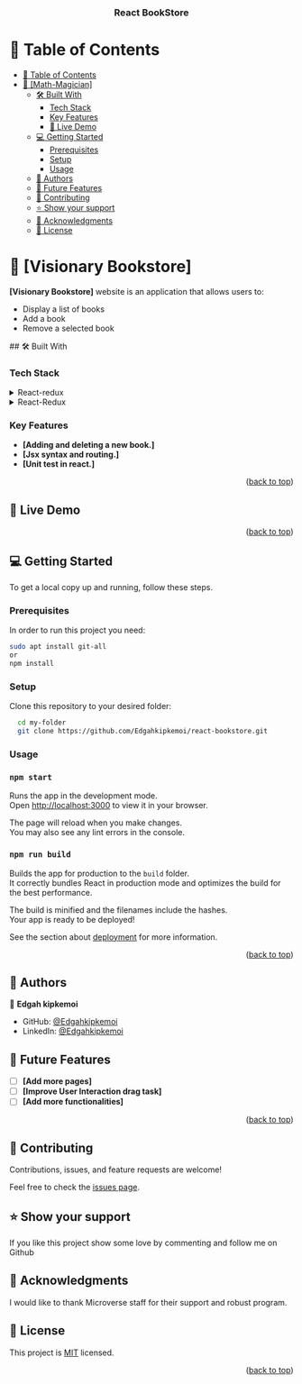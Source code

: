 <a name="readme-top"></a>

<div align="center">

  <h3><b>React BookStore</b></h3>

</div>

<!-- TABLE OF CONTENTS -->

# 📗 Table of Contents

- [📗 Table of Contents](#-table-of-contents)
- [📖 \[Math-Magician\] ](#-AwesomeBookstore-)
  - [🛠 Built With ](#-built-with-)
    - [Tech Stack ](#tech-stack-)
    - [Key Features ](#key-features-)
     - [🚀 Live Demo](#live-demo)
  - [💻 Getting Started ](#-getting-started-)
    - [Prerequisites](#prerequisites)
    - [Setup](#setup)
    - [Usage](#usage)
  - [👥 Authors ](#-authors-)
  - [🔭 Future Features ](#-future-features-)
  - [🤝 Contributing ](#-contributing-)
  - [⭐️ Show your support ](#️-show-your-support-)
  - [🙏 Acknowledgments ](#-acknowledgments-)
  - [📝 License ](#-license-)

<!-- PROJECT DESCRIPTION -->

# 📖 [Visionary Bookstore] <a name="about-project"></a>

**[Visionary Bookstore]** website is an application that allows users to:
<ul>
  <li>Display a list of books</li>
  <li>Add a book</li>
  <li>Remove a selected book</li>
</ul>
## 🛠 Built With <a name="built-with"></a>

### Tech Stack <a name="tech-stack"></a>

<details>
  <summary>React-redux</summary>
  <ul>
    <li><a href="https://react.dev/">React</a></li>
  </ul>
</details>

<details>
  <summary>React-Redux</summary>
  <ul>
    <li><a href="https://react-redux.js.org/">JavaScript</a></li>
  </ul>
</details>

<!-- Features -->

### Key Features <a name="key-features"></a>

- **[Adding and deleting a new book.]**
- **[Jsx syntax and routing.]**
- **[Unit test in react.]**

<p align="right">(<a href="#readme-top">back to top</a>)</p>

<!-- LIVE DEMO -->

## 🚀 Live Demo <a name="live-demo"></a>



<p align="right">(<a href="#readme-top">back to top</a>)</p>

<!-- GETTING STARTED -->

## 💻 Getting Started <a name="getting-started"></a>

To get a local copy up and running, follow these steps.

### Prerequisites

In order to run this project you need:

```sh
sudo apt install git-all
or
npm install
```

### Setup

Clone this repository to your desired folder:

```sh
  cd my-folder
  git clone https://github.com/Edgahkipkemoi/react-bookstore.git
```

### Usage

### `npm start`

Runs the app in the development mode.\
Open [http://localhost:3000](http://localhost:3000) to view it in your browser.

The page will reload when you make changes.\
You may also see any lint errors in the console.

### `npm run build`

Builds the app for production to the `build` folder.\
It correctly bundles React in production mode and optimizes the build for the best performance.

The build is minified and the filenames include the hashes.\
Your app is ready to be deployed!

See the section about [deployment](https://facebook.github.io/create-react-app/docs/deployment) for more information.

<p align="right">(<a href="#readme-top">back to top</a>)</p>

<!-- AUTHORS -->

## 👥 Authors <a name="authors"></a>



👤 **Edgah kipkemoi**



- GitHub: [@Edgahkipkemoi](https://github.com/Edgahkipkemoi)
- LinkedIn: [@Edgahkipkemoi](https://www.linkedin.com/in/edgah-kipkemoi-3797b8257/)
<!-- FUTURE FEATURES -->

## 🔭 Future Features <a name="future-features"></a>

- [ ] **[Add more pages]**
- [ ] **[Improve User Interaction drag task]**
- [ ] **[Add more functionalities]**

<p align="right">(<a href="#readme-top">back to top</a>)</p>

<!-- CONTRIBUTING -->

## 🤝 Contributing <a name="contributing"></a>

Contributions, issues, and feature requests are welcome!

Feel free to check the [issues page](https://github.com/Edgahkipkemoi/react-bookstore/issues).

<!-- SUPPORT -->

## ⭐️ Show your support <a name="support"></a>


If you like this project show some love by commenting and follow me on Github

<!-- ACKNOWLEDGEMENTS -->

## 🙏 Acknowledgments <a name="acknowledgements"></a>


I would like to thank Microverse staff for their support and robust program.

<!-- LICENSE -->

## 📝 License <a name="license"></a>

This project is [MIT](https://github.com/Edgahkipkemoi/react-bookstore/blob/development/LICENSE) licensed.

<p align="right">(<a href="#readme-top">back to top</a>)</p>


<a name="readme-top"></a>



